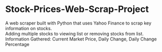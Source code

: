 # Stock-Prices-Web-Scrap-Project
A web scraper built with Python that uses Yahoo Finance to scrap key information on stocks. </br>
Adding multiple stocks to viewing list or removing stocks from list. </br>
Information Gathered: Current Market Price, Daily Change, Daily Change Percentage
